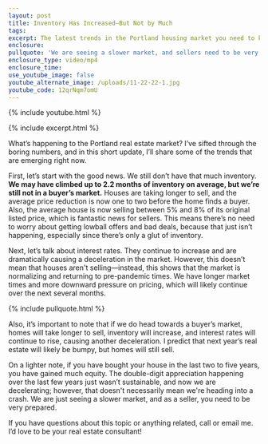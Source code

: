 ```yaml
---
layout: post
title: Inventory Has Increased—But Not by Much
tags:
excerpt: The latest trends in the Portland housing market you need to know.
enclosure:
pullquote: 'We are seeing a slower market, and sellers need to be very prepared. '
enclosure_type: video/mp4
enclosure_time:
use_youtube_image: false
youtube_alternate_image: /uploads/11-22-22-1.jpg
youtube_code: 12qrNqm7omU
---
```

{% include youtube.html %}

{% include excerpt.html %}

What’s happening to the Portland real estate market? I’ve sifted through the boring numbers, and in this short update, I’ll share some of the trends that are emerging right now.

First, let’s start with the good news. We still don’t have that much inventory. **We may have climbed up to 2.2 months of inventory on average, but we’re still not in a buyer’s market.** Houses are taking longer to sell, and the average price reduction is now one to two before the home finds a buyer. Also, the average house is now selling between 5% and 8% of its original listed price, which is fantastic news for sellers. This means there’s no need to worry about getting lowball offers and bad deals, because that just isn’t happening, especially since there’s only a glut of inventory.

Next, let’s talk about interest rates. They continue to increase and are dramatically causing a deceleration in the market. However, this doesn’t mean that houses aren't selling—instead, this shows that the market is normalizing and returning to pre-pandemic times. We have longer market times and more downward pressure on pricing, which will likely continue over the next several months.

{% include pullquote.html %}

Also, it’s important to note that if we do head towards a buyer’s market, homes will take longer to sell, inventory will increase, and interest rates will continue to rise, causing another deceleration. I predict that next year’s real estate will likely be bumpy, but homes will still sell.

On a lighter note, if you have bought your house in the last two to five years, you have gained much equity. The double-digit appreciation happening over the last few years just wasn’t sustainable, and now we are decelerating; however, that doesn't necessarily mean we're heading into a crash. We are just seeing a slower market, and as a seller, you need to be very prepared.

If you have questions about this topic or anything related, call or email me. I’d love to be your real estate consultant\!